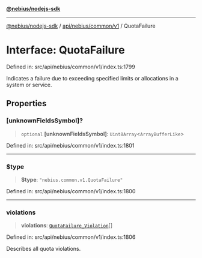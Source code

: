 [**@nebius/nodejs-sdk**](../../../../../README.md)

***

[@nebius/nodejs-sdk](../../../../../README.md) / [api/nebius/common/v1](../README.md) / QuotaFailure

# Interface: QuotaFailure

Defined in: src/api/nebius/common/v1/index.ts:1799

Indicates a failure due to exceeding specified limits or allocations in a system or service.

## Properties

### \[unknownFieldsSymbol\]?

> `optional` **\[unknownFieldsSymbol\]**: `Uint8Array`\<`ArrayBufferLike`\>

Defined in: src/api/nebius/common/v1/index.ts:1801

***

### $type

> **$type**: `"nebius.common.v1.QuotaFailure"`

Defined in: src/api/nebius/common/v1/index.ts:1800

***

### violations

> **violations**: [`QuotaFailure_Violation`](QuotaFailure_Violation.md)[]

Defined in: src/api/nebius/common/v1/index.ts:1806

Describes all quota violations.
